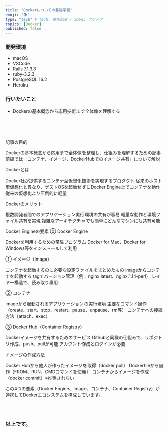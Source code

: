 ```yaml
---
title: "Dockerについての基礎学習"
emoji: "📚"
type: "tech" # tech: 技術記事 / idea: アイデア
topics: [Docker]
published: false
---
```

### 開発環境
- macOS
- VSCode
- Rails 7.1.3.3
- ruby-3.2.3
- PostgreSQL 16.2
- Heroku

### 行いたいこと
- Dockerの基本概念から応用技術まで全体像を理解する


<br>
<br>
<br>


記事の目的

Dockerの基本概念から応用まで全体像を整理し、仕組みを理解するための記事
前編では「コンテナ、イメージ、DockerHubでのイメージ共有」について解説

Dockerとは

Docker社が提供するコンテナ型仮想化技術を実現するプロダクト
従来のホスト型仮想化と異なり、ゲストOSを起動せずにDocker Engine上でコンテナを動作
従来の仮想化より圧倒的に軽量

Dockerのメリット

複数開発者間でのアプリケーション実行環境の共有が容易
軽量な動作と環境ファイル共有を実現
複雑なアーキテクチャでも簡単にどんなマシンにも共有可能

Docker Engineの要素
⓪ Docker Engine

Dockerを利用するための常駐プログラム
Docker for Mac、Docker for Windows等をインストールして利用

① イメージ（Image）

コンテナを起動するのに必要な設定ファイルをまとめたもの
imageからコンテナを起動する
tagでバージョン管理（例：nginx:latest、nginx:1.14-perl）
レイヤー構造で、読み取り専用

② コンテナ

imageから起動されるアプリケーションの実行環境
主要なコマンド操作（create、start、stop、restart、pause、unpause、rm等）
コンテナへの接続方法（attach、exec）

③ Docker Hub（Container Registry）

Dockerイメージを共有するためのサービス
Githubと同様の仕組みで、リポジトリ作成、push、pullが可能
アカウント作成とログインが必要

イメージの作成方法

Docker Hubから他人が作ったイメージを取得（docker pull）
Dockerfileから自作（FROM、RUN、CMDコマンドを使用）
コンテナからイメージを作成（docker commit）※推奨されない

この4つの要素（Docker Engine、Image、コンテナ、Container Registry）が連携してDockerエコシステムを構成しています。





<br>
<br>


### 以上です。

<br>
<br>
<br>